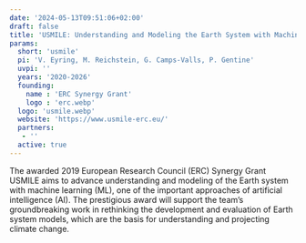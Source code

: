 ```yaml
---
date: '2024-05-13T09:51:06+02:00'
draft: false
title: 'USMILE: Understanding and Modeling the Earth System with Machine Learning'
params:
  short: 'usmile'
  pi: 'V. Eyring, M. Reichstein, G. Camps-Valls, P. Gentine'
  uvpi: ''
  years: '2020-2026'
  founding: 
    name : 'ERC Synergy Grant'
    logo : 'erc.webp'
  logo: 'usmile.webp'
  website: 'https://www.usmile-erc.eu/'
  partners: 
   - '' 
  active: true 
---
```



The awarded 2019 European Research Council (ERC) Synergy Grant USMILE aims to advance understanding and modeling of the Earth system with machine learning (ML), one of the important approaches of artificial intelligence (AI). The prestigious award will support the team’s groundbreaking work in rethinking the development and evaluation of Earth system models, which are the basis for understanding and projecting climate change.
